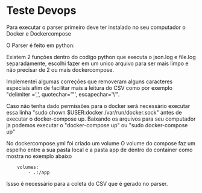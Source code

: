 # Teste Devops

Para executar o parser primeiro deve ter instalado no seu computador o Docker e Dockercompose

O Parser é feito em python:

Existem 2 funções dentro do codigo python que executa o json.log e file.log separadamente, escolhi fazer em um unico arquivo para ser mais limpo e não precisar de 2 ou mais dockercompose.

Implementei algumas correções que removeram alguns caracteres especiais afim de facilitar mais a leitura do CSV como por exemplo "delimiter =',', quotechar='"', escapechar='\\'".

Caso não tenha dado permissões para o docker será necessário executar essa linha "sudo chown $USER:docker /var/run/docker.sock" antes de executar o docker-compose up.
Baixando os arquivos para seu computador ja podemos executar o "docker-compose up" ou "sudo docker-compose up"

No dockercompose.yml foi criado um volume O volume do compose faz um espelho entre a sua pasta local e a pasta app de dentro do container como mostra no exemplo abaixo

        volumes:
            - .:/app
            
Issso é necessário para a coleta do CSV que é gerado no parser.
